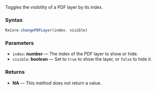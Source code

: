 Toggles the visibility of a PDF layer by its index.

### Syntax

```typescript
RxCore.changePDFLayer(index, visible)
```

### Parameters

- `index`: **number** — The index of the PDF layer to show or hide.
- `visible`: **boolean** — Set to `true` to show the layer, or `false` to hide it.

### Returns

- **NA** — This method does not return a value.